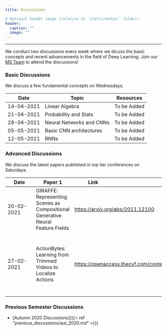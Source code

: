 ```yaml
---
title: Discussions

# Optional header image (relative to `static/media/` folder).
header:
  caption: ""
  image: ""
---
```

---------------------------
We conduct two discussions every week where we dicuss the basic concepts and recent advancements in the field of Deep Learning. Join our [MS Team](https://teams.microsoft.com/l/team/19%3a0e691fdb81664f3b97d753311d437996%40thread.tacv2/conversations?groupId=34aceeff-a8f6-4efc-b650-4376d252c5f7&tenantId=38f62926-7559-4aef-84ae-cb5e172406fb) to attend the discussions!

### Basic Discussions

We discuss a few fundamental concepts on Wednesdays. 

|     Date      |               Topic               |    Resources   |
| --------------| ----------------------------------|----------------|
| 14-04-2021    | Linear Algebra                    | To be Added    |
| 21-04-2021    | Probability and Stats             | To be Added    |
| 28-04-2021    | Neural Networks and CNNs          | To be Added    |
| 05-05-2021    | Basic CNN architectures           | To be Added    |
| 12-05-2021    | RNNs                              | To be Added    |

### Advanced Discussions

We discuss the latest papers published in top tier conferences on Saturdays.

|<div style="width:75px">Date</div>| Paper 1                                           |<div style="width:120px">Link</div>| Paper 2                                           |<div style="width:120px">Link</div>|
|------------	|--------------------------------------------------------------------------	|----------------------------------	|---------------------------------------------------------------------------------------------------------------------------	|-----------------------------------	|
| 20-02-2021          	| GIRAFFE: Representing Scenes as Compositional Generative Neural Feature Fields                      	| https://arxiv.org/abs/2011.12100	| Swapping Autoencoder for Deep Image Manipulation 	| https://taesung.me/SwappingAutoencoder/  	|
| 27-02-2021  | ActionBytes: Learning from Trimmed Videos to Localize Actions                	| https://openaccess.thecvf.com/content_CVPR_2020/papers/Jain_ActionBytes_Learning_From_Trimmed_Videos_to_Localize_Actions_CVPR_2020_paper.pdf 	| The Importance of Modeling Data Missingness in Algorithmic Fairness: A Causal Perspective         | https://arxiv.org/abs/2012.11448  	|

### Previous Semester Discussions

- [Autumn 2020 Discussions]({{< ref "previous_discussions/aut_2020.md" >}})